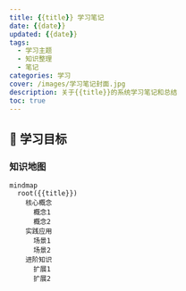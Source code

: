 ```yaml
---
title: {{title}} 学习笔记
date: {{date}}
updated: {{date}}
tags:
  - 学习主题
  - 知识整理
  - 笔记
categories: 学习
cover: /images/学习笔记封面.jpg
description: 关于{{title}}的系统学习笔记和总结
toc: true
---
```


## 🎯 学习目标

### 知识地图
```mermaid
mindmap
  root({{title}})
    核心概念
      概念1
      概念2
    实践应用
      场景1
      场景2
    进阶知识
      扩展1
      扩展2